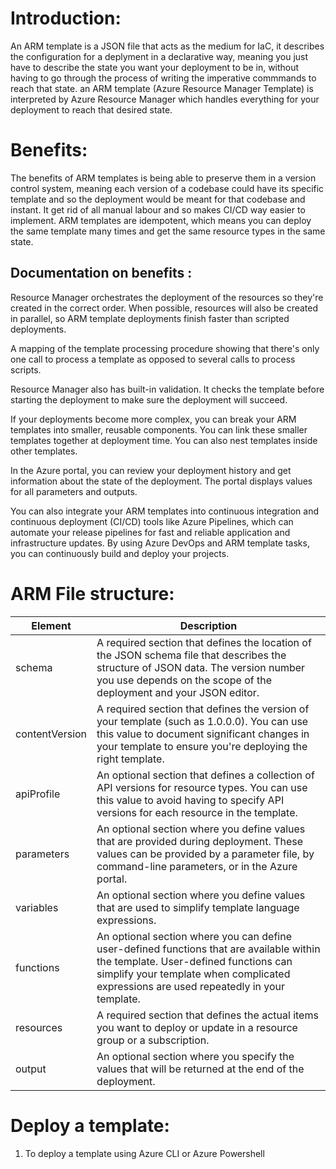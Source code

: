 # Introduction:
An ARM template is a JSON file that acts as the medium for IaC, it describes the configuration for a deplyment in a declarative way, meaning you just have to describe the state you want your deployment to be in, without having to go through the process of writing the imperative commmands to reach that state. an ARM template (Azure Resource Manager Template) is interpreted by Azure Resource Manager which handles everything for your deployment to reach that desired state.

# Benefits:
The benefits of ARM templates is being able to preserve them in a version control system, meaning each version of a codebase could have its specific template and so the deployment would be meant for that codebase and instant. It get rid of all manual labour and so makes CI/CD way easier to implement.
ARM templates are idempotent, which means you can deploy the same template many times and get the same resource types in the same state.
## Documentation on benefits :
Resource Manager orchestrates the deployment of the resources so they're created in the correct order. When possible, resources will also be created in parallel, so ARM template deployments finish faster than scripted deployments.

A mapping of the template processing procedure showing that there's only one call to process a template as opposed to several calls to process scripts.

Resource Manager also has built-in validation. It checks the template before starting the deployment to make sure the deployment will succeed.

If your deployments become more complex, you can break your ARM templates into smaller, reusable components. You can link these smaller templates together at deployment time. You can also nest templates inside other templates.

In the Azure portal, you can review your deployment history and get information about the state of the deployment. The portal displays values for all parameters and outputs.

You can also integrate your ARM templates into continuous integration and continuous deployment (CI/CD) tools like Azure Pipelines, which can automate your release pipelines for fast and reliable application and infrastructure updates. By using Azure DevOps and ARM template tasks, you can continuously build and deploy your projects.

# ARM File structure:
| Element | Description |
|----|-----|
| schema | A required section that defines the location of the JSON schema file that describes the structure of JSON data. The version number you use depends on the scope of the deployment and your JSON editor. |
| contentVersion | A required section that defines the version of your template (such as 1.0.0.0). You can use this value to document significant changes in your template to ensure you're deploying the right template. |
| apiProfile | An optional section that defines a collection of API versions for resource types. You can use this value to avoid having to specify API versions for each resource in the template. |
| parameters | An optional section where you define values that are provided during deployment. These values can be provided by a parameter file, by command-line parameters, or in the Azure portal. |
| variables | An optional section where you define values that are used to simplify template language expressions. |
| functions | An optional section where you can define user-defined functions that are available within the template. User-defined functions can simplify your template when complicated expressions are used repeatedly in your template. |
| resources | A required section that defines the actual items you want to deploy or update in a resource group or a subscription. |
| output | An optional section where you specify the values that will be returned at the end of the deployment. |

# Deploy a template:
1. To deploy  a template using Azure CLI or Azure Powershell 